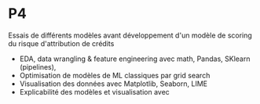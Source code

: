 # P4
Essais de différents modèles avant développement d'un modèle de scoring du risque d'attribution de crédits
- EDA, data wrangling & feature engineering avec math, Pandas, SKlearn (pipelines), 
- Optimisation de modèles de ML classiques par grid search 
- Visualisation des données avec Matplotlib, Seaborn, LIME
- Explicabilité des modèles et visualisation avec 
